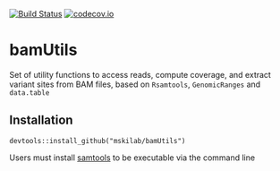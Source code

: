 
[![Build Status](https://travis-ci.org/mskilab/bamUtils.svg?branch=master)](https://travis-ci.org/mskilab/bamUtils)
[![codecov.io](https://img.shields.io/codecov/c/github/mskilab/bamUtils.svg)](https://codecov.io/github/mskilab/bamUtils?branch=master)


# bamUtils

Set of utility functions to access reads, compute coverage, and extract variant
sites from BAM files, based on `Rsamtools`, `GenomicRanges` and `data.table`

## Installation

    devtools::install_github("mskilab/bamUtils")
  
Users must install [samtools](http://samtools.sourceforge.net/) to be executable via the command line



